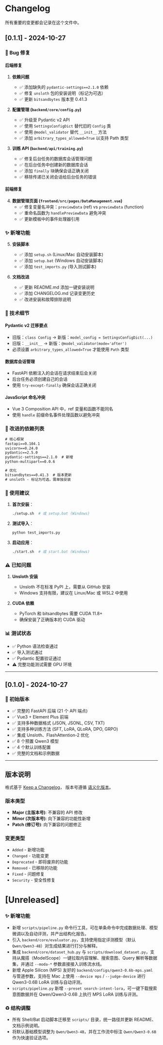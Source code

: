 # Changelog

所有重要的变更都会记录在这个文件中。

## [0.1.1] - 2024-10-27

### 🐛 Bug 修复

#### 后端修复
1. **依赖问题**
   - ✅ 添加缺失的 `pydantic-settings==2.1.0` 依赖
   - ✅ 修复 `unsloth` 包的安装说明（标记为可选）
   - ✅ 更新 `bitsandbytes` 版本至 0.41.3

2. **配置管理 (`backend/core/config.py`)**
   - ✅ 升级至 Pydantic v2 API
   - ✅ 使用 `SettingsConfigDict` 替代旧的 `Config` 类
   - ✅ 使用 `@model_validator` 替代 `__init__` 方法
   - ✅ 添加 `arbitrary_types_allowed=True` 以支持 Path 类型

3. **训练 API (`backend/api/training.py`)**
   - ✅ 修复后台任务的数据库会话管理问题
   - ✅ 在后台任务中创建新的数据库会话
   - ✅ 添加 `finally` 块确保会话正确关闭
   - ✅ 移除传递已关闭会话给后台任务的错误

#### 前端修复
4. **数据管理页面 (`frontend/src/pages/DataManagement.vue`)**
   - ✅ 修复变量名冲突：`previewData` (ref) vs `previewData` (function)
   - ✅ 重命名函数为 `handlePreviewData` 避免冲突
   - ✅ 更新模板中的事件处理器引用

### ✨ 新增功能

5. **安装脚本**
   - ✅ 添加 `setup.sh` (Linux/Mac 自动安装脚本)
   - ✅ 添加 `setup.bat` (Windows 自动安装脚本)
   - ✅ 添加 `test_imports.py` (导入测试脚本)

6. **文档改进**
   - ✅ 更新 README.md 添加一键安装说明
   - ✅ 添加 CHANGELOG.md 记录变更历史
   - ✅ 改进安装和故障排除说明

### 📝 技术细节

#### Pydantic v2 迁移要点
- 旧版：`class Config` → 新版：`model_config = SettingsConfigDict(...)`
- 旧版：`__init__` → 新版：`@model_validator(mode='after')`
- 必须设置 `arbitrary_types_allowed=True` 才能使用 `Path` 类型

#### 数据库会话管理
- FastAPI 依赖注入的会话在请求结束后会关闭
- 后台任务必须创建自己的会话
- 使用 `try-except-finally` 确保会话正确关闭

#### JavaScript 命名冲突
- Vue 3 Composition API 中，ref 变量和函数不能同名
- 使用 `handle` 前缀命名事件处理函数以避免冲突

### 🔧 改进的依赖列表

```txt
# 核心框架
fastapi==0.104.1
uvicorn==0.24.0
pydantic==2.5.0
pydantic-settings==2.1.0  # 新增
python-multipart==0.0.6

# 优化
bitsandbytes==0.41.3  # 版本更新
# unsloth - 标记为可选，需单独安装
```

### 🚀 使用建议

1. **首次安装**：
   ```bash
   ./setup.sh  # 或 setup.bat (Windows)
   ```

2. **测试导入**：
   ```bash
   python test_imports.py
   ```

3. **启动应用**：
   ```bash
   ./start.sh  # 或 start.bat (Windows)
   ```

### ⚠️ 已知问题

1. **Unsloth 安装**
   - Unsloth 不在标准 PyPI 上，需要从 GitHub 安装
   - Windows 支持有限，建议在 Linux/Mac 或 WSL2 中使用

2. **CUDA 依赖**
   - PyTorch 和 bitsandbytes 需要 CUDA 11.8+
   - 确保安装了正确版本的 CUDA 驱动

### 📊 测试状态

- ✅ Python 语法检查通过
- ✅ 导入测试通过
- ✅ Pydantic 配置验证通过
- ⚠️ 完整功能测试需要 GPU 环境

---

## [0.1.0] - 2024-10-27

### 🎉 初始版本

- ✅ 完整的 FastAPI 后端 (21 个 API 端点)
- ✅ Vue3 + Element Plus 前端
- ✅ 支持多种数据格式 (JSON, JSONL, CSV, TXT)
- ✅ 支持多种训练方法 (SFT, LoRA, QLoRA, DPO, GRPO)
- ✅ 集成 Unsloth、FlashAttention-2 优化
- ✅ 8 个预置 Qwen3 模型
- ✅ 4 个默认训练配置
- ✅ 完整的文档和示例数据

---

## 版本说明

格式基于 [Keep a Changelog](https://keepachangelog.com/zh-CN/1.0.0/)，
版本号遵循 [语义化版本](https://semver.org/lang/zh-CN/)。

### 版本类型
- **Major (主版本号)**: 不兼容的 API 修改
- **Minor (次版本号)**: 向下兼容的功能性新增
- **Patch (修订号)**: 向下兼容的问题修正

### 变更类型
- `Added` - 新增功能
- `Changed` - 功能变更
- `Deprecated` - 即将废弃的功能
- `Removed` - 已移除的功能
- `Fixed` - 问题修复
- `Security` - 安全性修复
# [Unreleased]

### ✨ 新增功能

- 新增 `scripts/pipeline.py` 命令行工具，可在单条命令中完成数据处理、模型微调以及自动评测，并产出结构化报告。
- 引入 `backend/core/evaluator.py`，支持使用指定评测模型（默认 `Qwen/Qwen3-4B`）对生成结果进行打分与解释。
- 集成 `backend/core/dataset_hub.py` 与 `scripts/download_dataset.py`，支持从魔搭（ModelScope）一键拉取内容理解、搜索意图、Query 解析等数据集，并通过 `--moda-*` 参数直接接入训练流水线。
- 新增 Apple Silicon (MPS) 友好的 `backend/configs/qwen3-0.6b-mps.yaml` 与管道参数，支持在 Mac 上使用 `--device mps` / `--judge-device` 进行 Qwen3-0.6B LoRA 训练与自动评测。
- `scripts/pipeline.py` 新增 `--preset search-intent-lora`，可一键下载搜索意图数据并在 Qwen/Qwen3-0.6B 上执行 MPS LoRA 训练与评测。

### ♻️ 结构调整

- 所有 Shell/Bat 启动脚本迁移至 `scripts/` 目录，统一路径并更新 README、文档示例说明。
- 将默认基础模型调整为 `Qwen/Qwen3-4B`，并在工作流中标注 `Qwen/Qwen3-0.6B` 作为快速验证选项。

